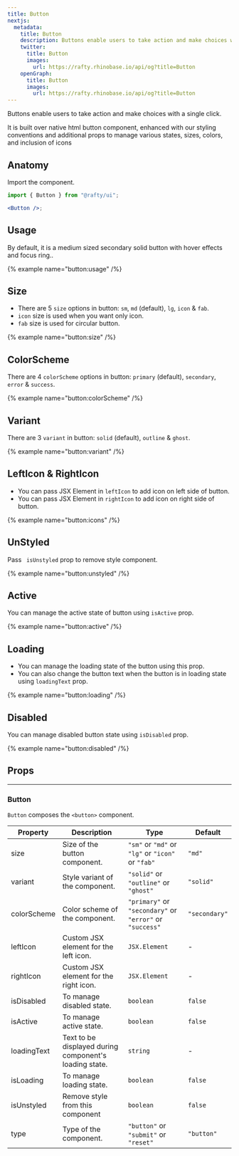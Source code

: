 ```yaml
---
title: Button
nextjs:
  metadata:
    title: Button
    description: Buttons enable users to take action and make choices with a single click.
    twitter:
      title: Button
      images:
        url: https://rafty.rhinobase.io/api/og?title=Button
    openGraph:
      title: Button
      images:
        url: https://rafty.rhinobase.io/api/og?title=Button
---
```


Buttons enable users to take action and make choices with a single click.

It is built over native html button component, enhanced with our styling conventions and additional props to manage various states, sizes, colors, and inclusion of icons

## Anatomy

Import the component.

```jsx
import { Button } from "@rafty/ui";

<Button />;
```

## Usage

By default, it is a medium sized secondary solid button with hover effects and focus ring..

{% example name="button:usage" /%}

## Size

- There are 5 `size` options in button: `sm`, `md` (default), `lg`, `icon` & `fab`.
- `icon` size is used when you want only icon.
- `fab` size is used for circular button.

{% example name="button:size" /%}

## ColorScheme

There are 4 `colorScheme` options in button: `primary` (default), `secondary`, `error` & `success`.

{% example name="button:colorScheme" /%}

## Variant

There are 3 `variant` in button: `solid` (default), `outline` & `ghost`.

{% example name="button:variant" /%}

## LeftIcon & RightIcon

- You can pass JSX Element in `leftIcon` to add icon on left side of button.
- You can pass JSX Element in `rightIcon` to add icon on right side of button.

{% example name="button:icons" /%}

## UnStyled

Pass ` isUnstyled` prop to remove style component.

{% example name="button:unstyled" /%}

## Active

You can manage the active state of button using `isActive` prop.

{% example name="button:active" /%}

## Loading

- You can manage the loading state of the button using this prop.
- You can also change the button text when the button is in loading state using `loadingText` prop.

{% example name="button:loading" /%}

## Disabled

You can manage disabled button state using `isDisabled` prop.

{% example name="button:disabled" /%}

## Props

---

### Button

`Button` composes the `<button>` component.

| Property    | Description                                            | Type                                                     | Default       |
| ----------- | ------------------------------------------------------ | -------------------------------------------------------- | ------------- |
| size        | Size of the button component.                          | `"sm"` or `"md"` or `"lg"` or `"icon"` or `"fab"`        | `"md"`        |
| variant     | Style variant of the component.                        | `"solid"` or `"outline"` or `"ghost"`                    | `"solid"`     |
| colorScheme | Color scheme of the component.                         | `"primary"` or `"secondary"` or `"error"` or `"success"` | `"secondary"` |
| leftIcon    | Custom JSX element for the left icon.                  | `JSX.Element`                                            | -             |
| rightIcon   | Custom JSX element for the right icon.                 | `JSX.Element`                                            | -             |
| isDisabled  | To manage disabled state.                              | `boolean`                                                | `false`       |
| isActive    | To manage active state.                                | `boolean`                                                | `false`       |
| loadingText | Text to be displayed during component's loading state. | `string`                                                 | -             |
| isLoading   | To manage loading state.                               | `boolean`                                                | `false`       |
| isUnstyled  | Remove style from this component                       | `boolean`                                                | `false`       |
| type        | Type of the component.                                 | `"button"` or `"submit"` or `"reset"`                    | `"button"`    |
